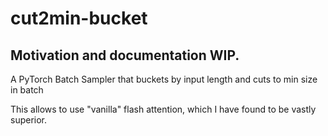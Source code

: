 # cut2min-bucket

## Motivation and documentation WIP.

A PyTorch Batch Sampler that buckets by input length and cuts to min size in batch

This allows to use "vanilla" flash attention, which I have found to be vastly superior.